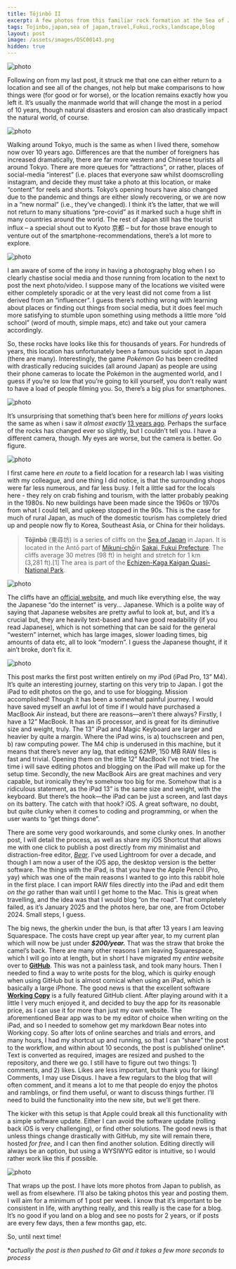 ```yaml
---
title: Tōjinbō II
excerpt: A few photos from this familiar rock formation at the Sea of Japan, and some notes on the new website.
tags: Tojinbo,japan,sea of japan,travel,Fukui,rocks,landscape,blog
layout: post
image: /assets/images/DSC00143.png
hidden: true
---
```


![photo](/assets/images/DSC00143.png)

Following on from my last post, it struck me that one can either return to a location and see all of the changes, not help but make comparisons to how things were (for good or for worse), or the location remains exactly how you left it. It’s usually the manmade world that will change the most in a period of 10 years, though natural disasters and erosion can also drastically impact the natural world, of course. 

![photo](/assets/images/DSC00142.png)

Walking around Tokyo, much is the same as when I lived there, somehow now over 10 years ago. Differences are that the number of foreigners has increased dramatically, there are far more western and Chinese tourists all around Tokyo. There are more queues for “attractions”, or rather, places of social-media “interest” (i.e. places that everyone saw whilst doomscrolling instagram, and decide they must take a photo at this location, or make “content” for reels and shorts. Tokyo’s opening hours have also changed due to the pandemic and things are either slowly recovering, or we are now in a “new normal” (i.e., they’ve changed). I think it’s the latter, that we will not return to many situations “pre-covid” as it marked such a huge shift in many countries around the world. The rest of Japan still has the tourist influx – a special shout out to Kyoto 京都 – but for those brave enough to venture out of the smartphone-recommendations, there’s a lot more to explore. 

![photo](/assets/images/DSC00141.png)

I am aware of some of the irony in having a photography blog when I so clearly chastise social media and those running from location to the next to post the next photo/video.  I suppose many of the locations we visited were either completely sporadic or at the very least did not come from a list derived from an “influencer”. I guess there’s nothing wrong with learning about places or finding out things from social media, but it does feel much more satisfying to stumble upon something using methods a little more “old school” (word of mouth, simple maps, etc) and take out your camera accordingly.

So, these rocks have looks like this for thousands of years. For hundreds of years, this location has unfortunately been a famous suicide spot in Japan (there are many). Interestingly, the game *Pokémon Go* has been credited with drastically reducing suicides (all around Japan) as people are using their phone cameras to locate the Pokémon in the augmented world, and I guess if you’re so low that you’re going to kill yourself, you don’t really want to have a load of people filming you. So, there’s a big plus for smartphones.

![photo](/assets/images/DSC00134.png)

It’s unsurprising that something that’s been here for *millions of years* looks the same as when i saw it *almost exactly* [13 years ago](https://martin-irwin.github.io/blog/2012/10/22/tojinbo.html). Perhaps the surface of the rocks has changed ever so slightly, but I couldn’t tell you. I have a different camera, though. My eyes are worse, but the camera is better. Go figure.

![photo](/assets/images/DSC00138.png)

I first came here *en route* to a field location for a research lab I was visiting with my colleague, and one thing I did notice, is that the surrounding shops were far less numerous, and far less busy. I felt a little sad for the locals here - they rely on crab fishing and tourism, with the latter probably peaking in the 1980s. No new buildings have been made since the 1960s or 1970s from what I could tell, and upkeep stopped in the 90s. This is the case for much of rural Japan, as much of the domestic tourism has completely dried up and people now fly to Korea, Southeast Asia, or China for their holidays. 

> **Tōjinbō** (東尋坊) is a series of cliffs on the [Sea of Japan](https://en.wikipedia.org/wiki/Sea_of_Japan) in Japan. It is located in the Antō part of [Mikuni-chō](https://en.wikipedia.org/wiki/Mikuni,_Fukui)in [Sakai, Fukui Prefecture](https://en.wikipedia.org/wiki/Sakai,_Fukui). The cliffs average 30 metres (98 ft) in height and stretch for 1 km (3,281 ft).[1] The area is part of the [Echizen-Kaga Kaigan Quasi-National Park](https://en.wikipedia.org/wiki/Echizen-Kaga_Kaigan_Quasi-National_Park).

![photo](/assets/images/DSC00120.png)

The cliffs have an [official website](http://www.tojinbo.net), and much like everything else, the way the Japanese “do the internet” is very… Japanese. Which is a polite way of saying that Japanese websites are pretty awful to look at, but, and it’s a crucial but, they are heavily text-based and have good readability (if you read Japanese), which is not something that can be said for the general “western” internet, which has large images, slower loading times, big amounts of data etc, all to look “modern”. I guess the Japanese thought, if it ain’t broke, don’t fix it.

![photo](/assets/images/DSC00139.png)


This post marks the first post written entirely on my iPod (iPad Pro, 13” M4). It’s quite an interesting journey, starting on this very trip to Japan. I got the iPad to edit photos on the go, and to use for blogging. Mission accomplished! Though it has been a somewhat painful journey. I would have saved myself an awful lot of time if I would have purchased a MacBook Air instead, but there are reasons—aren’t there always? Firstly, I have a 12” MacBook. It has an i5 processor, and is great for its diminutive size and weight, truly. The 13” iPad and Magic Keyboard are larger and heavier by quite a margin. Where the iPad wins, is a) touchscreen and pen, b) raw computing power. The M4 chip is underused in this machine, but it means that there’s never any lag, that editing 62MP, 150 MB RAW files is fast and trivial. Opening them on the little 12” MacBook I’ve not tried. The time i will save editing photos and blogging on the iPad will make up for the setup time. Secondly, the new MacBook Airs are great machines and very capable, but ironically they’re somehow too big for me. Somehow that is a ridiculous statement, as the iPad 13” is the same size and weight, with the keyboard. But there’s the hook—the iPad can be just a screen, and last days on its battery. The catch with that hook? iOS. A great software, no doubt, but quite clunky when it comes to coding and programming, or when the user wants to “get things done”.

There are some very good workarounds, and some clunky ones. In another post, I will detail the process, as well as share my iOS Shortcut that allows me with one click to publish a post directly from my minimalist and distraction-free editor, *[Bear](https://bear.app)*. I’ve used Lightroom for over a decade, and though I am now a user of the iOS app, the desktop version is the better software. The things with the iPad, is that you have the Apple Pencil (Pro, yay) which was one of the main reasons I wanted to go into this rabbit hole in the first place. I can import RAW files directly into the iPad and edit them *on the go* rather than wait until I get home to the Mac. This is great when travelling, and the idea was that I would blog “on the road”. That completely failed, as it’s January 2025 and the photos here, bar one, are from October 2024. Small steps, I guess.

The big news, the gherkin under the bun, is that after 13 years I am leaving Squarespace. The costs have crept up year after year, to my current plan which will now be just under ***$200/year.*** That was the straw that broke the camel’s back. There are many other reasons I am leaving Squarespace, which I will go into at length, but in short I have migrated my *entire website* over to **[GitHub](http://github.com/)**. This was not a painless task, and took many hours. Then I needed to find a way to write posts for the blog, which is quirky enough when using GitHub but is almost comical when using an iPad, which is basically a large iPhone. The good news is that the excellent software [**Working Copy**](https://workingcopy.app) is a fully featured GitHub client. After playing around with it a little I very much enjoyed it, and decided to buy the app for its reasonable price, as I can use it for more than just my own website. The aforementioned Bear app was to be my editor of choice when writing on the iPad, and so I needed to somehow get my markdown Bear notes into Working copy. So after lots of online searches and trials and errors, and many hours, I had my shortcut up and running, so that I can “share” the post to the workflow, and within about 10 seconds, the post is published online*. Text is converted as required, images are resized and pushed to the repository, and there we go. I still have to figure out two things: 1) comments, and 2) likes. Likes are less important, but thank you for liking! Comments, I may use Disqus. I have a few regulars to the blog that will often comment, and it means a lot to me that people do enjoy the photos and ramblings, or find them useful, or want to discuss things further. I’ll need to build the functionality into the new site, but we’ll get there.

The kicker with this setup is that Apple could break all this functionality with a simple software update. Either I can avoid the software update (rolling back iOS is very challenging), or find other solutions. The good news is that unless things change drastically with GitHub, my site will remain there, hosted *for free*, and I can then find another solution. Editing directly will always be an option, but using a WYSIWYG editor is intuitive, so I would rather work like this if possible.

![photo](/assets/images/IMG_0680.png)

That wraps up the post. I have lots more photos from Japan to publish, as well as from elsewhere. I’ll also be taking photos this year and posting them. I will aim for a minimum of 1 post per week. I know that it’s important to be consistent in life, with anything really, and this really is the case for a blog. It’s no good if you land on a blog and see no posts for 2 years, or if posts are every few days, then a few months gap, etc.

So, until next time!

**actually the post is then pushed to Git and it takes a few more seconds to process*
